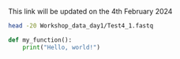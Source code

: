 This link will be updated on the 4th February 2024

```bash
head -20 Workshop_data_day1/Test4_1.fastq
```

```python
def my_function():
    print("Hello, world!")
```
